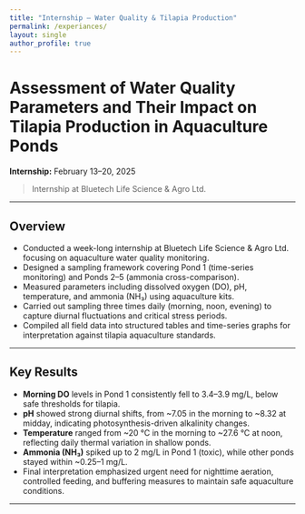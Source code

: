 ```yaml
---
title: "Internship — Water Quality & Tilapia Production"
permalink: /experiances/
layout: single
author_profile: true
---
```

<link rel="stylesheet" href="/assets/css/experiances.css"> 
<div class="project-wrap">
 
# Assessment of Water Quality Parameters and Their Impact on Tilapia Production in Aquaculture Ponds
**Internship:** February 13–20, 2025  
 
> Internship at Bluetech Life Science & Agro Ltd.

---
<div class="report-body">

## Overview
- Conducted a week-long internship at Bluetech Life Science & Agro Ltd. focusing on aquaculture water quality monitoring.  
- Designed a sampling framework covering Pond 1 (time-series monitoring) and Ponds 2–5 (ammonia cross-comparison).  
- Measured parameters including dissolved oxygen (DO), pH, temperature, and ammonia (NH₃) using aquaculture kits.  
- Carried out sampling three times daily (morning, noon, evening) to capture diurnal fluctuations and critical stress periods.  
- Compiled all field data into structured tables and time-series graphs for interpretation against tilapia aquaculture standards.  

---

## Key Results
- **Morning DO** levels in Pond 1 consistently fell to 3.4–3.9 mg/L, below safe thresholds for tilapia.  
- **pH** showed strong diurnal shifts, from ~7.05 in the morning to ~8.32 at midday, indicating photosynthesis-driven alkalinity changes.  
- **Temperature** ranged from ~20 °C in the morning to ~27.6 °C at noon, reflecting daily thermal variation in shallow ponds.  
- **Ammonia (NH₃)** spiked up to 2 mg/L in Pond 1 (toxic), while other ponds stayed within ~0.25–1 mg/L.  
- Final interpretation emphasized urgent need for nighttime aeration, controlled feeding, and buffering measures to maintain safe aquaculture conditions.
</div>

---
<div class="report-images">
  <img src="images/I1.png" alt="" />
  <img src="images/I2.png" alt="" />
  <img src="images/I3.png" alt="" />
  <img src="images/I4.png" alt="" />
  <img src="images/I5.png" alt="" />
  <img src="images/I6.png" alt="" />
  <img src="images/I7.png" alt="" />
  <img src="images/I8.png" alt="" />
  <img src="images/I9.png" alt="" />
  <img src="images/I10.png" alt="" />
  <img src="images/I11.png" alt="" />
</div>

</div>
<script> src="/assets/js/experiances.js" </script>
